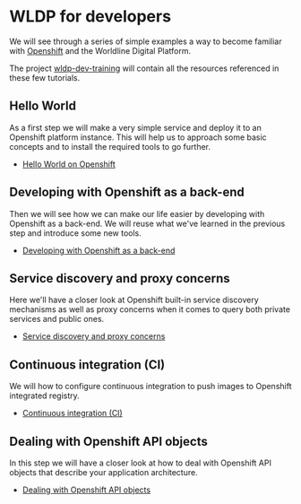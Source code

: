 # WLDP for developers

We will see through a series of simple examples a way to become familiar with [Openshift](https://docs.openshift.org/{{book.osversion}}/welcome/index.html) and the Worldline Digital Platform.

The project [wldp-dev-training](https://gitlab.kazan.priv.atos.fr/deepskyproject/wldp-dev-training) will contain all the resources referenced in these few tutorials.

## Hello World

As a first step we will make a very simple service and deploy it to an Openshift platform instance. This will help us to approach some basic concepts and to install the required tools to go further.

* [Hello World on Openshift](step1/)

## Developing with Openshift as a back-end

Then we will see how we can make our life easier by developing with Openshift as a back-end. We will reuse what we've learned in the previous step and introduce some new tools.

* [Developing with Openshift as a back-end](step2/)

## Service discovery and proxy concerns

Here we'll have a closer look at Openshift built-in service discovery mechanisms as well as proxy concerns when it comes to query both private services and public ones.

* [Service discovery and proxy concerns](step3/)

## Continuous integration (CI)

We will how to configure continuous integration to push images to Openshift integrated registry.

* [Continuous integration (CI)](step4/)

## Dealing with Openshift API objects

In this step we will have a closer look at how to deal with Openshift API objects that describe your application architecture.

* [Dealing with Openshift API objects](step5/)